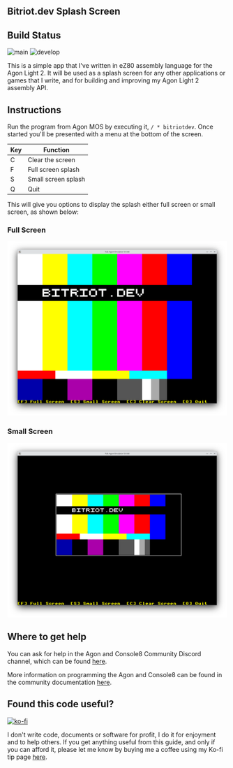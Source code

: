 ## Bitriot.dev Splash Screen

## Build Status

![main](https://github.com/andymccall/bitriotdev/actions/workflows/makefile-main.yml/badge.svg?branch=main)
![develop](https://github.com/andymccall/bitriotdev/actions/workflows/makefile-develop.yml/badge.svg?branch=develop)

This is a simple app that I've written in eZ80 assembly language for the Agon Light 2.  It will be used as a splash screen for any other applications or games that I write, and for building and improving my Agon Light 2 assembly API.

## Instructions

Run the program from Agon MOS by executing it, `/ * bitriotdev`.  Once started you'll be presented with a menu at the bottom of the screen.

| Key  | Function |
| ------------- | ------------- |
| C  | Clear the screen  |
| F  | Full screen splash  |
| S  | Small screen splash |
| Q  | Quit |

This will give you options to display the splash either full screen or small screen, as shown below:

### Full Screen

![Full screen](https://github.com/andymccall/bitriotdev/blob/main/assets/full_screenshot.png?raw=true)

### Small Screen

![Small Screen](https://github.com/andymccall/bitriotdev/blob/main/assets/small_screenshot.png?raw=true)

## Where to get help

You can ask for help in the Agon and Console8 Community Discord channel, which can be found [here](https://discord.gg/JpncxCTA7s).

More information on programming the Agon and Console8 can be found in the community documentation [here](https://agonconsole8.github.io/agon-docs/).

## Found this code useful?

[![ko-fi](https://ko-fi.com/img/githubbutton_sm.svg)](https://ko-fi.com/andymccall)

I don't write code, documents or software for profit, I do it for enjoyment and to help others. If you get anything useful from this guide, and only if you can afford it, please let me know by buying me a coffee using my Ko-fi tip page [here](https://ko-fi.com/andymccall).